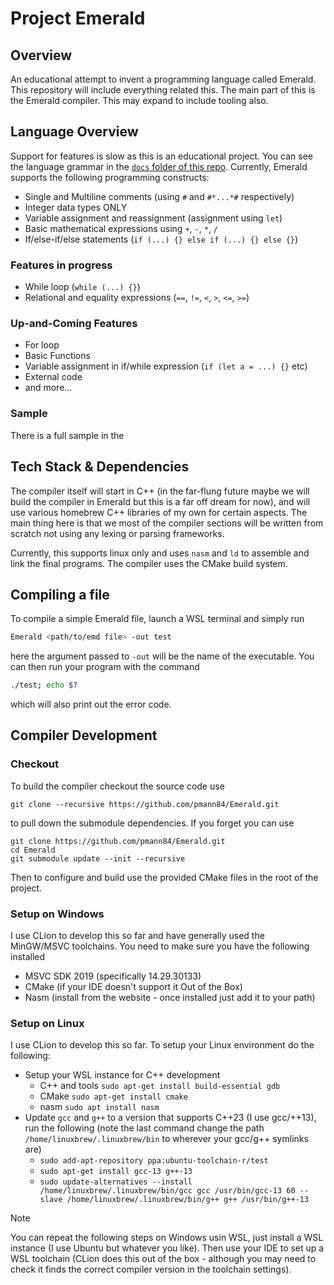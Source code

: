 # Project Emerald

## Overview
An educational attempt to invent a programming language called Emerald. This repository will include everything related 
this. The main part of this is the Emerald compiler. This may expand to include tooling also.

## Language Overview
Support for features is slow as this is an educational project. You can see the language grammar in the [`docs` folder of this repo](docs/Grammar.md). Currently, Emerald supports the following programming constructs:
- Single and Multiline comments (using `#` and `#*...*#` respectively)
- Integer data types ONLY
- Variable assignment and reassignment (assignment using `let`)
- Basic mathematical expressions using `+`, `-`, `*`, `/`
- If/else-if/else statements (`if (...) {} else if (...) {} else {}`)

### Features in progress
- While loop (`while (...) {}`)
- Relational and equality expressions (`==`, `!=`, `<`, `>`, `<=`, `>=`)

### Up-and-Coming Features
- For loop
- Basic Functions
- Variable assignment in if/while expression (`if (let a = ...) {}` etc)
- External code
- and more...

### Sample
There is a full sample in the 

## Tech Stack & Dependencies
The compiler itself will start in C++ (in the far-flung future maybe we will build the compiler in Emerald but this 
is a far off dream for now), and will use various homebrew C++ libraries of my own for certain aspects. The main 
thing here is that we most of the compiler sections will be written from scratch not using any lexing or parsing 
frameworks. 

Currently, this supports linux only and uses `nasm` and `ld` to assemble and link the final programs. The compiler 
uses the CMake build system.

## Compiling a file
To compile a simple Emerald file, launch a WSL terminal and simply run
```bash
Emerald <path/to/emd file> -out test
```
here the argument passed to `-out` will be the name of the executable. You can then run your program with the command 
```bash
./test; echo $?
```
which will also print out the error code.

## Compiler Development
### Checkout
To build the compiler checkout the source code use
```shell
git clone --recursive https://github.com/pmann84/Emerald.git
```
to pull down the submodule dependencies. If you forget you can use
```shell
git clone https://github.com/pmann84/Emerald.git
cd Emerald
git submodule update --init --recursive
```
Then to configure and build use the provided CMake files in the root of the project.

### Setup on Windows
I use CLion to develop this so far and have generally used the MinGW/MSVC toolchains. You need to make sure you have the following installed
- MSVC SDK 2019 (specifically 14.29.30133)
- CMake (if your IDE doesn't support it Out of the Box)
- Nasm (install from the website - once installed just add it to your path)

### Setup on Linux
I use CLion to develop this so far. To setup your Linux environment do the following:
- Setup your WSL instance for C++ development
  - C++ and tools `sudo apt-get install build-essential gdb`
  - CMake `sudo apt-get install cmake`
  - nasm `sudo apt install nasm`
- Update `gcc` and `g++` to a version that supports C++23 (I use gcc/++13), run the following (note the last command change the path `/home/linuxbrew/.linuxbrew/bin` to wherever your gcc/g++ symlinks are)
  - `sudo add-apt-repository ppa:ubuntu-toolchain-r/test`
  - `sudo apt-get install gcc-13 g++-13`
  - `sudo update-alternatives --install /home/linuxbrew/.linuxbrew/bin/gcc gcc /usr/bin/gcc-13 60 --slave /home/linuxbrew/.linuxbrew/bin/g++ g++ /usr/bin/g++-13`

> [!NOTE]
> You can repeat the following steps on Windows usin WSL, just install a WSL instance (I use Ubuntu but whatever you like). Then use your IDE to set up a WSL toolchain (CLion does this out of the box - although you may need to check it finds the correct compiler version in the toolchain settings).